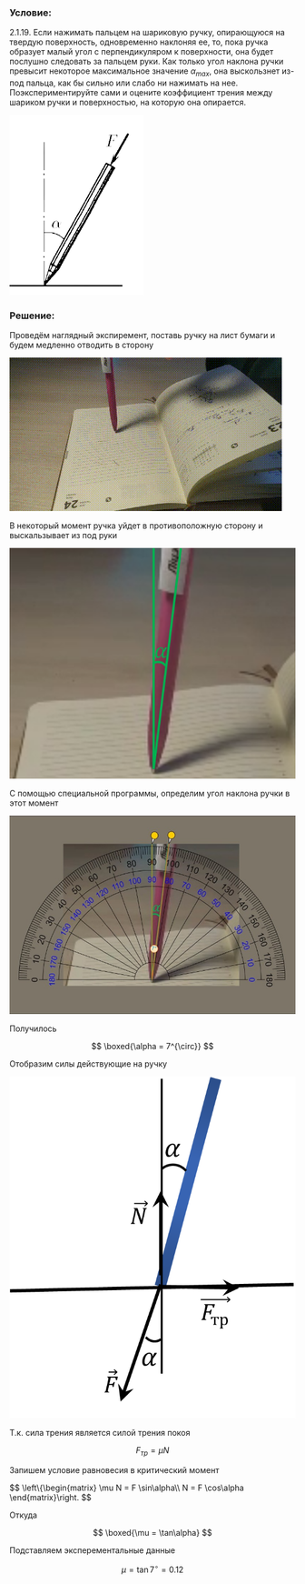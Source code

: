 ###  Условие:

$2.1.19.$ Если нажимать пальцем на шариковую ручку, опирающуюся на твердую поверхность, одновременно наклоняя ее, то, пока ручка образует малый угол с перпендикуляром к поверхности, она будет послушно следовать за пальцем руки. Как только угол наклона ручки превысит некоторое максимальное значение $\alpha_{max}$, она выскользнет из-под пальца, как бы сильно или слабо ни нажимать на нее. Поэкспериментируйте сами и оцените коэффициент трения между шариком ручки и поверхностью, на которую она опирается.

![ К задаче 2.1.19 |237x317, 24%](../../img/2.1.19/statement.png)

###  Решение:

Проведём наглядный экспиремент, поставь ручку на лист бумаги и будем медленно отводить в сторону

![ Демонстрация падения ручки |480x270, 59%](../../img/2.1.19/demo.gif)

В некоторый момент ручка уйдет в противоположную сторону и выскальзывает из под руки

![ Ручка в критическом состоянии |652x525, 42%](../../img/2.1.19/draw.png)

С помощью специальной программы, определим угол наклона ручки в этот момент

![ Измерение критического угла |795x550, 76%](../../img/2.1.19/angle.jpg)

Получилось

$$
\boxed{\alpha = 7^{\circ}}
$$

Отобразим силы действующие на ручку

![ Силы действующие на ручку |698x833, 31%](../../img/2.1.19/draw1.png)

Т.к. сила трения является силой трения покоя

$$
F_{тр} = \mu N
$$

Запишем условие равновесия в критический момент

$$
\left\\{\begin{matrix} \mu N = F \sin\alpha\\\ N = F \cos\alpha \end{matrix}\right.
$$

Откуда

$$
\boxed{\mu = \tan\alpha}
$$

Подставляем эксперементальные данные

$$
\mu = \tan 7^{\circ} = 0.12
$$